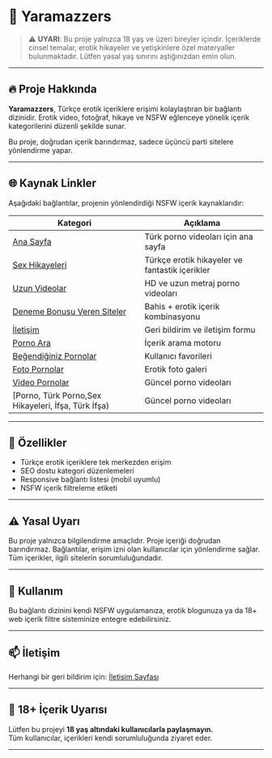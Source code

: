 # 🍑 Yaramazzers

> ⚠️ **UYARI**: Bu proje yalnızca 18 yaş ve üzeri bireyler içindir. İçeriklerde cinsel temalar, erotik hikayeler ve yetişkinlere özel materyaller bulunmaktadır. Lütfen yasal yaş sınırını aştığınızdan emin olun.

---

## 🔥 Proje Hakkında

**Yaramazzers**, Türkçe erotik içeriklere erişimi kolaylaştıran bir bağlantı dizinidir. Erotik video, fotoğraf, hikaye ve NSFW eğlenceye yönelik içerik kategorilerini düzenli şekilde sunar.  

Bu proje, doğrudan içerik barındırmaz, sadece üçüncü parti sitelere yönlendirme yapar.

---

## 🌐 Kaynak Linkler

Aşağıdaki bağlantılar, projenin yönlendirdiği NSFW içerik kaynaklarıdır:

| Kategori | Açıklama | 
|---------|----------|
| [Ana Sayfa](https://turkpornovideolari.com) | Türk porno videoları için ana sayfa | ![Ana Sayfa](https://turkpornovideolari.com/wp-content/uploads/2023/12/logo.png) |
| [Sex Hikayeleri](https://turkpornovideolari.com/sex-hikayeleri) | Türkçe erotik hikayeler ve fantastik içerikler | ![Hikaye](https://turkpornovideolari.com/wp-content/uploads/2023/12/hikaye.jpg) |
| [Uzun Videolar](https://turkpornovideolari.com/uzunvideolar) | HD ve uzun metraj porno videoları | ![Uzun Video](https://turkpornovideolari.com/wp-content/uploads/2023/12/uzunporno.jpg) |
| [Deneme Bonusu Veren Siteler](https://turkpornovideolari.com/deneme-bonusu-verenler) | Bahis + erotik içerik kombinasyonu | ![Bonus](https://turkpornovideolari.com/wp-content/uploads/2023/12/bonus.jpg) |
| [İletişim](https://turkpornovideolari.com/contact) | Geri bildirim ve iletişim formu | ![İletişim](https://turkpornovideolari.com/wp-content/uploads/2023/12/iletisim.png) |
| [Porno Ara](https://turkpornovideolari.com/porno-ara) | İçerik arama motoru | ![Ara](https://turkpornovideolari.com/wp-content/uploads/2023/12/search.jpg) |
| [Beğendiğiniz Pornolar](https://turkpornovideolari.com/begendiginiz-pornolar) | Kullanıcı favorileri | ![Favori](https://turkpornovideolari.com/wp-content/uploads/2023/12/favori.jpg) |
| [Foto Pornolar](https://turkpornovideolari.com/foto-pornolar) | Erotik foto galeri | ![Foto](https://turkpornovideolari.com/wp-content/uploads/2023/12/foto.jpg) |
| [Video Pornolar](https://turkpornovideolari.com/video-pornolar) | Güncel porno videoları | ![Video](https://turkpornovideolari.com/wp-content/uploads/2023/12/video.jpg) |
| [Porno, Türk Porno,Sex Hikayeleri, İfşa, Türk İfşa) | Güncel porno videoları | ![Video](https://turkpornovideolari.com/wp-content/uploads/2023/12/video.jpg) |
---

## 🧩 Özellikler

- Türkçe erotik içeriklere tek merkezden erişim
- SEO dostu kategori düzenlemeleri
- Responsive bağlantı listesi (mobil uyumlu)
- NSFW içerik filtreleme etiketi

---

## ⚠️ Yasal Uyarı

Bu proje yalnızca bilgilendirme amaçlıdır. Proje içeriği doğrudan barındırmaz. Bağlantılar, erişim izni olan kullanıcılar için yönlendirme sağlar. Tüm içerikler, ilgili sitelerin sorumluluğundadır.

---

## 👀 Kullanım

Bu bağlantı dizinini kendi NSFW uygulamanıza, erotik blogunuza ya da 18+ web içerik filtre sisteminize entegre edebilirsiniz.

---

## 📫 İletişim

Herhangi bir geri bildirim için: [İletişim Sayfası](https://turkpornovideolari.com/contact)

---

## 🔞 18+ İçerik Uyarısı

Lütfen bu projeyi **18 yaş altındaki kullanıcılarla paylaşmayın.**  
Tüm kullanıcılar, içerikleri kendi sorumluluğunda ziyaret eder.

---
